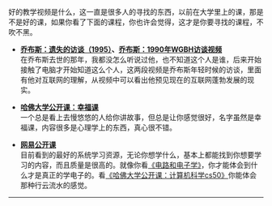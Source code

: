 好的教学视频是什么，这一直是很多人的寻找的东西，以前在大学里上的课，那是不是好的课，如果你看了下面的课程，你也许会觉得，这才是你要寻找的课程，不吹不黑。

* **[乔布斯：遗失的访谈（1995）](http://open.163.com/movie/2013/5/N/R/M8TBJIK7D_M8TBLIINR.html)、[乔布斯：1990年WGBH访谈视频](http://open.163.com/movie/2014/9/7/9/MA73JPR28_MA73KRD79.html)**  
在乔布斯去世的那年，我都没怎么听说过他，也不知道这个人是谁，后来开始接触了电脑才开始知道这么个人，这两段视频是乔布斯年轻时候的访谈，里面有他对互联网的理解，从视频中可以看出他预见现在的互联网蓬勃发展的现实。

* **[哈佛大学公开课：幸福课](http://open.163.com/special/opencourse/positivepsychology.html)**  
一个总是看上去慢悠悠的人给你讲故事，但总是让你感觉很好，名字虽然是幸福课，内容很多是心理学上的东西，真心很不错。

* **[网易公开课](http://open.163.com/)**  
目前看到的最好的系统学习资源，无论你想学什么，基本上都能找到你想要学习的内容，而且质量是很高的。就像你看[《电路和电子学》](http://open.163.com/special/opencourse/circuits.html)，你才能体会到什么才是真正的学电子的。看[《哈佛大学公开课：计算机科学cs50》](http://open.163.com/special/opencourse/cs50.html)你能体会那种行云流水的感觉。

<script type="text/javascript" src="../../js/analytics.js"></script>
<div style="display: none;"><script language='javascript' type='text/javascript' src='http://js.users.51.la/19023250.js'></script></div>

---
